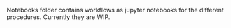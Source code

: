Notebooks folder contains workflows as jupyter notebooks for the different procedures. Currently they are WIP.
